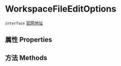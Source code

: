 # WorkspaceFileEditOptions
`interface` [官网地址](https://microsoft.github.io/monaco-editor/docs.html#interfaces/languages.WorkspaceFileEditOptions.html)
## 属性 Properties
## 方法 Methods

